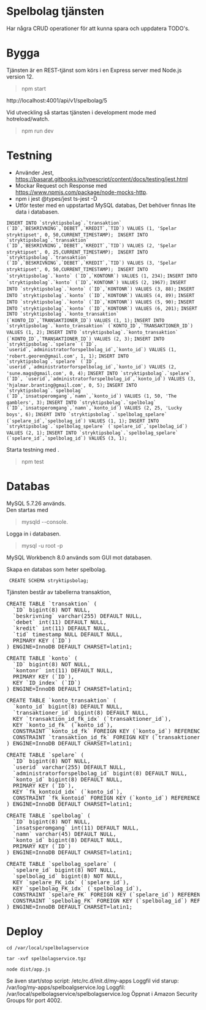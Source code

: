 # Spelbolag tjänsten
Har några CRUD operationer för att kunna spara och uppdatera TODO's.


# Bygga
Tjänsten är en REST-tjänst som körs i en Express server med Node.js version 12.

> npm start

http://localhost:4001/api/v1/spelbolag/5

Vid utveckling så startas tjänsten i development mode med hotreload/watch.

> npm run dev


# Testning
* Använder Jest, https://basarat.gitbooks.io/typescript/content/docs/testing/jest.html
* Mockar Request och Response med https://www.npmjs.com/package/node-mocks-http.
* npm i jest @types/jest ts-jest -D
* Utför tester med en uppstartad MySQL databas, Det behöver finnas lite data i databasen.

``INSERT INTO `stryktipsbolag`.`transaktion` (`ID`,`BESKRIVNING`,`DEBET`,`KREDIT`,`TID`) VALUES (1, 'Spelar stryktipset', 0, 50,CURRENT_TIMESTAMP); ``
``INSERT INTO `stryktipsbolag`.`transaktion` (`ID`,`BESKRIVNING`,`DEBET`,`KREDIT`,`TID`) VALUES (2, 'Spelar stryktipset', 0, 25,CURRENT_TIMESTAMP); ``
``INSERT INTO `stryktipsbolag`.`transaktion` (`ID`,`BESKRIVNING`,`DEBET`,`KREDIT`,`TID`) VALUES (3, 'Spelar stryktipset', 0, 50,CURRENT_TIMESTAMP); ``
``INSERT INTO `stryktipsbolag`.`konto` (`ID`,`KONTONR`) VALUES (1, 234);``
``INSERT INTO `stryktipsbolag`.`konto` (`ID`,`KONTONR`) VALUES (2, 1967);``
``INSERT INTO `stryktipsbolag`.`konto` (`ID`,`KONTONR`) VALUES (3, 88);``
``INSERT INTO `stryktipsbolag`.`konto` (`ID`,`KONTONR`) VALUES (4, 89);``
``INSERT INTO `stryktipsbolag`.`konto` (`ID`,`KONTONR`) VALUES (5, 90);``
``INSERT INTO `stryktipsbolag`.`konto` (`ID`,`KONTONR`) VALUES (6, 201);``
``INSERT INTO `stryktipsbolag`.`konto_transaktion` (`KONTO_ID`,`TRANSAKTIONER_ID`) VALUES (1, 1);``
``INSERT INTO `stryktipsbolag`.`konto_transaktion` (`KONTO_ID`,`TRANSAKTIONER_ID`) VALUES (1, 2);``
``INSERT INTO `stryktipsbolag`.`konto_transaktion` (`KONTO_ID`,`TRANSAKTIONER_ID`) VALUES (2, 3);``
``INSERT INTO `stryktipsbolag`.`spelare` (`ID`, `userid`,`administratorforspelbolag_id`,`konto_id`) VALUES (1, 'robert.georen@gmail.com', 1, 1);``
``INSERT INTO `stryktipsbolag`.`spelare` (`ID`, `userid`,`administratorforspelbolag_id`,`konto_id`) VALUES (2, 'sune.mags@gmail.com', 0, 4);``
``INSERT INTO `stryktipsbolag`.`spelare` (`ID`, `userid`,`administratorforspelbolag_id`,`konto_id`) VALUES (3, 'hjalmar.branting@gmail.com', 0, 5);``
``INSERT INTO `stryktipsbolag`.`spelbolag` (`ID`,`insatsperomgang`,`namn`,`konto_id`) VALUES (1, 50, 'The gamblers', 3);``
``INSERT INTO `stryktipsbolag`.`spelbolag` (`ID`,`insatsperomgang`,`namn`,`konto_id`) VALUES (2, 25, 'Lucky boys', 6);``
``INSERT INTO `stryktipsbolag`.`spelbolag_spelare` (`spelare_id`,`spelbolag_id`) VALUES (1, 1);``
``INSERT INTO `stryktipsbolag`.`spelbolag_spelare` (`spelare_id`,`spelbolag_id`) VALUES (2, 1);``
``INSERT INTO `stryktipsbolag`.`spelbolag_spelare` (`spelare_id`,`spelbolag_id`) VALUES (3, 1);``

Starta testning med .
> npm test
>
# Databas
MySQL 5.7.26 används.  
Den startas med
> mysqld --console.  

Logga in i databasen.
> mysql -u root -p  

MySQL Workbench 8.0 används som GUI mot databasen. 

Skapa en databas som heter spelbolag.

`` CREATE SCHEMA stryktipsbolag;``

Tjänsten består av tabellerna transaktion,   
<pre>
CREATE TABLE `transaktion` (
  `ID` bigint(8) NOT NULL,
  `beskrivning` varchar(255) DEFAULT NULL,
  `debet` int(11) DEFAULT NULL,
  `kredit` int(11) DEFAULT NULL,
  `tid` timestamp NULL DEFAULT NULL,
  PRIMARY KEY (`ID`)
) ENGINE=InnoDB DEFAULT CHARSET=latin1;
</pre>

<pre>
CREATE TABLE `konto` (
  `ID` bigint(8) NOT NULL,
  `kontonr` int(11) DEFAULT NULL,
  PRIMARY KEY (`ID`),
  KEY `ID_index` (`ID`)
) ENGINE=InnoDB DEFAULT CHARSET=latin1;
</pre>

<pre>
CREATE TABLE `konto_transaktion` (
  `konto_id` bigint(8) DEFAULT NULL,
  `transaktioner_id` bigint(8) DEFAULT NULL,
  KEY `transaktion_id_fk_idx` (`transaktioner_id`),
  KEY `konto_id_fk` (`konto_id`),
  CONSTRAINT `konto_id_fk` FOREIGN KEY (`konto_id`) REFERENCES `konto` (`ID`) ON DELETE NO ACTION ON UPDATE NO ACTION,
  CONSTRAINT `transaktion_id_fk` FOREIGN KEY (`transaktioner_id`) REFERENCES `transaktion` (`ID`) ON DELETE NO ACTION ON UPDATE NO ACTION
) ENGINE=InnoDB DEFAULT CHARSET=latin1;
</pre>

<pre>
CREATE TABLE `spelare` (
  `ID` bigint(8) NOT NULL,
  `userid` varchar(255) DEFAULT NULL,
  `administratorforspelbolag_id` bigint(8) DEFAULT NULL,
  `konto_id` bigint(8) DEFAULT NULL,
  PRIMARY KEY (`ID`),
  KEY `fk_kontoid_idx` (`konto_id`),
  CONSTRAINT `fk_kontoid` FOREIGN KEY (`konto_id`) REFERENCES `konto` (`ID`) ON DELETE NO ACTION ON UPDATE NO ACTION
) ENGINE=InnoDB DEFAULT CHARSET=latin1;
</pre>

<pre>
CREATE TABLE `spelbolag` (
  `ID` bigint(8) NOT NULL,
  `insatsperomgang` int(11) DEFAULT NULL,
  `namn` varchar(45) DEFAULT NULL,
  `konto_id` bigint(8) DEFAULT NULL,
  PRIMARY KEY (`ID`)
) ENGINE=InnoDB DEFAULT CHARSET=latin1;
</pre>

<pre>
CREATE TABLE `spelbolag_spelare` (
  `spelare_id` bigint(8) NOT NULL,
  `spelbolag_id` bigint(8) NOT NULL,
  KEY `spelare_FK_idx` (`spelare_id`),
  KEY `spelbolag_FK_idx` (`spelbolag_id`),
  CONSTRAINT `spelare_FK` FOREIGN KEY (`spelare_id`) REFERENCES `spelare` (`ID`) ON DELETE NO ACTION ON UPDATE NO ACTION,
  CONSTRAINT `spelbolag_FK` FOREIGN KEY (`spelbolag_id`) REFERENCES `spelbolag` (`ID`) ON DELETE NO ACTION ON UPDATE NO ACTION
) ENGINE=InnoDB DEFAULT CHARSET=latin1;
</pre>
# Deploy
``cd /var/local/spelbolagservice``

``tar -xvf spelbolagservice.tgz``

``node dist/app.js``

Se även start/stop script: /etc/rc.d/init.d/my-apps
Loggfil vid starup: /var/log/my-apps/spelboalgservice.log
Loggfil: /var/local/spelbolagservice/spelbolagservice.log
Öppnat i Amazon Security Groups för port 4002.
